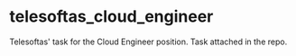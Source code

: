 # telesoftas_cloud_engineer
Telesoftas' task for the Cloud Engineer position. Task attached in the repo.
